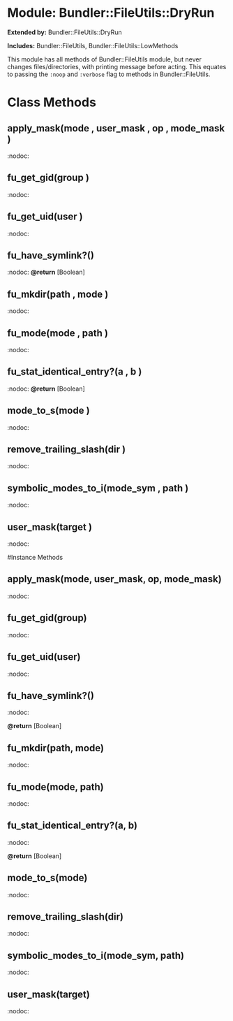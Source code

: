 # Module: Bundler::FileUtils::DryRun
  
**Extended by:** Bundler::FileUtils::DryRun
    
**Includes:** Bundler::FileUtils, Bundler::FileUtils::LowMethods
  

This module has all methods of Bundler::FileUtils module, but never changes
files/directories, with printing message before acting. This equates to
passing the `:noop` and `:verbose` flag to methods in Bundler::FileUtils.


# Class Methods
## apply_mask(mode , user_mask , op , mode_mask ) [](#method-c-apply_mask)
:nodoc:
## fu_get_gid(group ) [](#method-c-fu_get_gid)
:nodoc:
## fu_get_uid(user ) [](#method-c-fu_get_uid)
:nodoc:
## fu_have_symlink?() [](#method-c-fu_have_symlink?)
:nodoc:
**@return** [Boolean] 

## fu_mkdir(path , mode ) [](#method-c-fu_mkdir)
:nodoc:
## fu_mode(mode , path ) [](#method-c-fu_mode)
:nodoc:
## fu_stat_identical_entry?(a , b ) [](#method-c-fu_stat_identical_entry?)
:nodoc:
**@return** [Boolean] 

## mode_to_s(mode ) [](#method-c-mode_to_s)
:nodoc:
## remove_trailing_slash(dir ) [](#method-c-remove_trailing_slash)
:nodoc:
## symbolic_modes_to_i(mode_sym , path ) [](#method-c-symbolic_modes_to_i)
:nodoc:
## user_mask(target ) [](#method-c-user_mask)
:nodoc:

#Instance Methods
## apply_mask(mode, user_mask, op, mode_mask) [](#method-i-apply_mask)
:nodoc:

## fu_get_gid(group) [](#method-i-fu_get_gid)
:nodoc:

## fu_get_uid(user) [](#method-i-fu_get_uid)
:nodoc:

## fu_have_symlink?() [](#method-i-fu_have_symlink?)
:nodoc:

**@return** [Boolean] 

## fu_mkdir(path, mode) [](#method-i-fu_mkdir)
:nodoc:

## fu_mode(mode, path) [](#method-i-fu_mode)
:nodoc:

## fu_stat_identical_entry?(a, b) [](#method-i-fu_stat_identical_entry?)
:nodoc:

**@return** [Boolean] 

## mode_to_s(mode) [](#method-i-mode_to_s)
:nodoc:

## remove_trailing_slash(dir) [](#method-i-remove_trailing_slash)
:nodoc:

## symbolic_modes_to_i(mode_sym, path) [](#method-i-symbolic_modes_to_i)
:nodoc:

## user_mask(target) [](#method-i-user_mask)
:nodoc:

